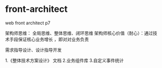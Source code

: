 # front-architect
web front architect p7

 架构师思维： 全局思维、整体思维、闭环思维
 架构师核心价值（耐心）：通过技术手段保证核心业务增长 ，即对对业务负责
 
 需求指导设计、设计指导开发

1.《整体技术方案设计》 文档
2.业务组件库
3.自定义事件统计
